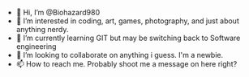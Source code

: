 - 👋 Hi, I’m @Biohazard980
- 👀 I’m interested in coding, art, games, photography, and just about anything nerdy.
- 🌱 I’m currently learning GIT but may be switching back to Software engineering
- 💞️ I’m looking to collaborate on anything i guess. I'm a newbie.
- 📫 How to reach me. Probably shoot me a message on here right?

<!---
Biohazard980/Biohazard980 is a ✨ special ✨ repository because its `README.md` (this file) appears on your GitHub profile.
You can click the Preview link to take a look at your changes.
--->
